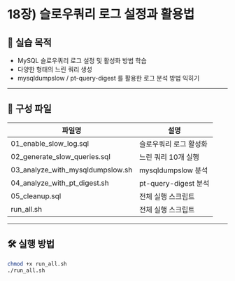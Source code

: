 # 18장) 슬로우쿼리 로그 설정과 활용법


## 📌 실습 목적
- MySQL 슬로우쿼리 로그 설정 및 활성화 방법 학습
- 다양한 형태의 느린 쿼리 생성
- mysqldumpslow / pt-query-digest 를 활용한 로그 분석 방법 익히기


---


## 📂 구성 파일
| 파일명  | 설명 |
|--------|------|
| 01_enable_slow_log.sql | 슬로우쿼리 로그 활성화 |
| 02_generate_slow_queries.sql | 느린 쿼리 10개 실행 |
| 03_analyze_with_mysqldumpslow.sh | mysqldumpslow 분석 |
| 04_analyze_with_pt_digest.sh | pt-query-digest 분석 |
| 05_cleanup.sql | 전체 실행 스크립트 |
| run_all.sh | 전체 실행 스크립트 |


---


## 🛠️ 실행 방법

```bash
chmod +x run_all.sh
./run_all.sh
